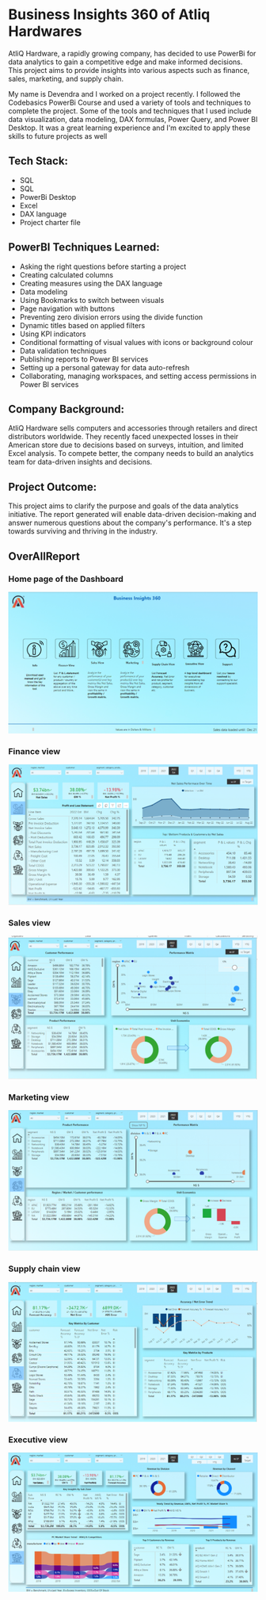 
# Business Insights 360 of Atliq Hardwares

AtliQ Hardware, a rapidly growing company, has decided to use PowerBi for data analytics to gain a competitive edge and make informed decisions. This project aims to provide insights into various aspects such as finance, sales, marketing, and supply chain.

My name is Devendra and I worked on a project recently. I followed the Codebasics PowerBi Course and used a variety of tools and techniques to complete the project. Some of the tools and techniques that I used include data visualization, data modeling, DAX formulas, Power Query, and Power BI Desktop. It was a great learning experience and I'm excited to apply these skills to future projects as well


## Tech Stack:

- SQL
- SQL
- PowerBi Desktop
- Excel
- DAX language
- Project charter file

## PowerBI Techniques Learned:

- Asking the right questions before starting a project
- Creating calculated columns
- Creating measures using the DAX language
- Data modeling
- Using Bookmarks to switch between visuals
- Page navigation with buttons
- Preventing zero division errors using the divide function
- Dynamic titles based on applied filters
- Using KPI indicators
- Conditional formatting of visual values with icons or background colour
- Data validation techniques
- Publishing reports to Power BI services
- Setting up a personal gateway for data auto-refresh
- Collaborating, managing workspaces, and setting access permissions in Power BI services
## Company Background:
 AtliQ Hardware sells computers and accessories through retailers and direct distributors worldwide. They recently faced unexpected losses in their American store due to decisions based on surveys, intuition, and limited Excel analysis. To compete better, the company needs to build an analytics team for data-driven insights and decisions.

## Project Outcome: 
This project aims to clarify the purpose and goals of the data analytics initiative. The report generated will enable data-driven decision-making and answer numerous questions about the company's performance. It's a step towards surviving and thriving in the industry.


## OverAllReport

### Home page of the Dashboard

![App Screenshot](https://github.com/Devendra5421/AtliQ360/blob/main/Atliqimg360/360.png?raw=true)

### Finance view
![Login](https://github.com/Devendra5421/AtliQ360/blob/main/Atliqimg360/p360.png?raw=true)

### Sales view
![Login](https://github.com/Devendra5421/AtliQ360/blob/main/Atliqimg360/sales360.png?raw=true)

### Marketing view
![Login](https://github.com/Devendra5421/AtliQ360/blob/main/Atliqimg360/marketing.png?raw=true)

### Supply chain view
![Login](https://github.com/Devendra5421/AtliQ360/blob/main/Atliqimg360/Supplychain360.png?raw=true)

### Executive view
![Login](https://github.com/Devendra5421/AtliQ360/blob/main/Atliqimg360/Excecutive360.png?raw=true)

